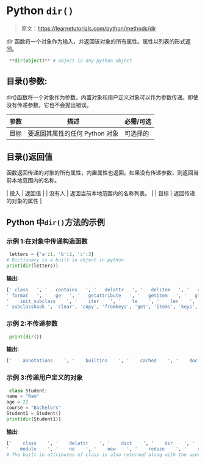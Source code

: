 # Python `dir()`

> 原文：<https://learnetutorials.com/python/methods/dir>

dir 函数将一个对象作为输入，并返回该对象的所有属性。属性以列表的形式返回。

```py
 **dir(object)** # object is any python object 

```

## 目录()参数:

dir()函数将一个对象作为参数。内置对象和用户定义对象可以作为参数传递。即使没有传递参数，它也不会抛出错误。

| 参数 | 描述 | 必需/可选 |
| --- | --- | --- |
| 目标 | 要返回其属性的任何 Python 对象 | 可选择的 |

## 目录()返回值

函数返回传递的对象的所有属性，内置属性也返回。如果没有传递参数，则返回当前本地范围内的名称。

| 投入 | 返回值 |
| 没有人 | 返回当前本地范围内的名称列表。 |
| 目标 | 返回传递的对象的属性 |

## Python 中`dir()`方法的示例

### 示例 1:在对象中传递构造函数

```py
 letters = {'a':1, 'b':2, 'c':3}
# Dictionary is a built in object in python 
print(dir(letters)) 

```

**输出:**

```py
[' class   ', '   contains   ', '   delattr   ', '   delitem   ', '   dir   ', '   doc   ', '   eq   ',
' format   ', '   ge   ', '   getattribute   ', '   getitem   ', '   gt   ', '   hash   ', '   init   ',
'    init_subclass    ', '    iter    ', '    le    ', '    len    ', '    lt    ', '    ne    ', '    new    ', '    reduce    ', ' reduce_ex ', ' repr ', ' setattr ', ' setitem ', ' sizeof ', ' str ',
' subclasshook ', 'clear', 'copy', 'fromkeys', 'get', 'items', 'keys', 'pop', 'popitem', 'setdefault', 'update', 'values'] 
```

### 示例 2:不传递参数

```py
 print(dir()) 

```

**输出:**

```py
['    annotations    ', '    builtins    ', '    cached    ', '    doc    ', '    file    ', '    loader    ', '  name ', ' package ', ' spec '] 
```

### 示例 3:传递用户定义的对象

```py
 class Student:
name = "Ram" 
age = 22
course = "Bachelors" 
Student1 = Student() 
print(dir(Student1)) 

```

**输出:**

```py
['    class    ', '    delattr    ', '    dict    ', '    dir    ', '    doc    ', '    eq    ', '    format    ', '    ge    ', ' getattribute ', ' gt ', ' hash ', ' init ', ' init_subclass ', ' le ', ' lt ',
'    module    ', '    ne    ', '    new    ', '    reduce    ', '    reduce_ex    ', '    repr    ', '    setattr    ', ' sizeof ', ' str ', ' subclasshook ', ' weakref ', 'age', 'course', 'name']
# The built in attributes of class is also returned along with the user defined attributes

```
